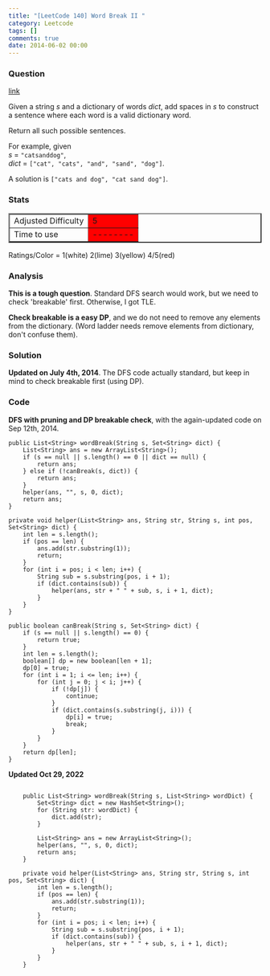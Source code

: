 ```yaml
---
title: "[LeetCode 140] Word Break II "
category: Leetcode
tags: []
comments: true
date: 2014-06-02 00:00
---
```



### Question

[link](https://oj.leetcode.com/problems/word-break-ii/)

<div class="question-content bg-color bg-img font-color">
            <p class="font-color"></p><p class="font-color">
Given a string <i>s</i> and a dictionary of words <i>dict</i>, add spaces in <i>s</i> to construct a sentence where each word is a valid dictionary word.
</p>

<p class="font-color">
Return all such possible sentences.
</p>

<p class="font-color">
For example, given<br>
<i>s</i> = <code>"catsanddog"</code>,<br>
<i>dict</i> = <code>["cat", "cats", "and", "sand", "dog"]</code>.
</p>

<p class="font-color">
A solution is <code>["cats and dog", "cat sand dog"]</code>.
</p>
<p class="font-color"></p>
          </div>

### Stats

<table border="2">
	<tr>
		<td>Adjusted Difficulty</td>
		<td bgcolor="red">5</td>
	</tr>
	<tr>
		<td>Time to use</td>
		<td bgcolor="red">--------</td>
	</tr>
</table>

Ratings/Color = 1(white) 2(lime) 3(yellow) 4/5(red)

### Analysis

**This is a tough question**. Standard DFS search would work, but we need to check 'breakable' first. Otherwise, I got TLE.

**Check breakable is a easy DP**, and we do not need to remove any elements from the dictionary. (Word ladder needs remove elements from dictionary, don't confuse them).

### Solution

**Updated on July 4th, 2014**. The DFS code actually standard, but keep in mind to check breakable first (using DP).

### Code

**DFS with pruning and DP breakable check**, with the again-updated code on Sep 12th, 2014.

    public List<String> wordBreak(String s, Set<String> dict) {
        List<String> ans = new ArrayList<String>();
        if (s == null || s.length() == 0 || dict == null) {
            return ans;
        } else if (!canBreak(s, dict)) {
            return ans;
        }
        helper(ans, "", s, 0, dict);
        return ans;
    }

    private void helper(List<String> ans, String str, String s, int pos, Set<String> dict) {
        int len = s.length();
        if (pos == len) {
            ans.add(str.substring(1));
            return;
        }
        for (int i = pos; i < len; i++) {
            String sub = s.substring(pos, i + 1);
            if (dict.contains(sub)) {
                helper(ans, str + " " + sub, s, i + 1, dict);
            }
        }
    }

    public boolean canBreak(String s, Set<String> dict) {
        if (s == null || s.length() == 0) {
            return true;
        }
        int len = s.length();
        boolean[] dp = new boolean[len + 1];
        dp[0] = true;
        for (int i = 1; i <= len; i++) {
            for (int j = 0; j < i; j++) {
                if (!dp[j]) {
                    continue;
                }
                if (dict.contains(s.substring(j, i))) {
                    dp[i] = true;
                    break;
                }
            }
        }
        return dp[len];
    }

**Updated Oct 29, 2022**

```

    public List<String> wordBreak(String s, List<String> wordDict) {
        Set<String> dict = new HashSet<String>();
        for (String str: wordDict) {
            dict.add(str);
        }

        List<String> ans = new ArrayList<String>();
        helper(ans, "", s, 0, dict);
        return ans;
    }

    private void helper(List<String> ans, String str, String s, int pos, Set<String> dict) {
        int len = s.length();
        if (pos == len) {
            ans.add(str.substring(1));
            return;
        }
        for (int i = pos; i < len; i++) {
            String sub = s.substring(pos, i + 1);
            if (dict.contains(sub)) {
                helper(ans, str + " " + sub, s, i + 1, dict);
            }
        }
    }
```
